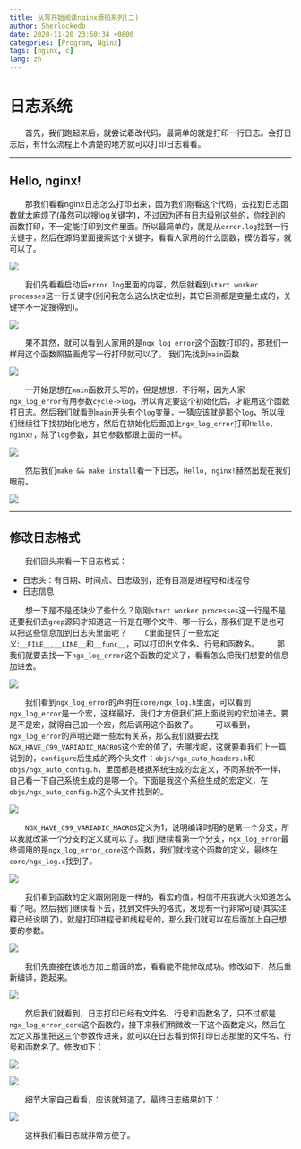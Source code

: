 ```yaml
---
title: 从零开始阅读nginx源码系列(二)
author: Sherlockedb
date: 2020-11-20 23:50:34 +0800
categories: [Program, Nginx]
tags: [nginx, c]
lang: zh
---
```


# 日志系统
&emsp;&emsp;首先，我们跑起来后，就尝试着改代码，最简单的就是打印一行日志。会打日志后，有什么流程上不清楚的地方就可以打印日志看看。

---
## Hello, nginx!
&emsp;&emsp;那我们看看nginx日志怎么打印出来，因为我们刚看这个代码，去找到日志函数就太麻烦了(虽然可以搜log关键字)，不过因为还有日志级别这些的，你找到的函数打印，不一定能打印到文件里面。所以最简单的，就是从`error.log`找到一行关键字，然后在源码里面搜索这个关键字，看看人家用的什么函数，模仿着写，就可以了。

![](https://raw.githubusercontent.com/Sherlockedb/github.page/gh-pages/blog/20201129234133.png)

&emsp;&emsp;我们先看看启动后`error.log`里面的内容，然后就看到`start worker processes`这一行关键字(别问我怎么这么快定位到，其它目测都是变量生成的，关键字不一定搜得到)。

![](https://raw.githubusercontent.com/Sherlockedb/github.page/gh-pages/blog/20201129234212.png)

&emsp;&emsp;果不其然，就可以看到人家用的是`ngx_log_error`这个函数打印的，那我们一样用这个函数照猫画虎写一行打印就可以了。
我们先找到`main`函数

![](https://raw.githubusercontent.com/Sherlockedb/github.page/gh-pages/blog/20201129234237.png)

&emsp;&emsp;一开始是想在`main`函数开头写的，但是想想，不行啊，因为人家`ngx_log_error`有用参数`cycle->log`，所以肯定要这个初始化后，才能用这个函数打日志。然后我们就看到`main`开头有个`log`变量，一猜应该就是那个`log`，所以我们继续往下找初始化地方，然后在初始化后面加上`ngx_log_error`打印`Hello, nginx!`，除了`log`参数，其它参数都跟上面的一样。

![](https://raw.githubusercontent.com/Sherlockedb/github.page/gh-pages/blog/20201129234313.png)

&emsp;&emsp;然后我们`make && make install`看一下日志，`Hello, nginx!`赫然出现在我们眼前。

![](https://raw.githubusercontent.com/Sherlockedb/github.page/gh-pages/blog/20201129234346.png)

---
## 修改日志格式

&emsp;&emsp;我们回头来看一下日志格式：

- 日志头：有日期、时间点、日志级别，还有目测是进程号和线程号
- 日志信息

&emsp;&emsp;想一下是不是还缺少了些什么？刚刚`start worker processes`这一行是不是还要我们去`grep`源码才知道这一行是在哪个文件、哪一行么，那我们是不是也可以把这些信息加到日志头里面呢？
&emsp;&emsp;`C`里面提供了一些宏定义:`__FILE__`,`__LINE__`和`__func__`，可以打印出文件名、行号和函数名。
&emsp;&emsp;那我们就要去找一下`ngx_log_error`这个函数的定义了，看看怎么把我们想要的信息加进去。

![](https://raw.githubusercontent.com/Sherlockedb/github.page/gh-pages/blog/20201129234411.png)

&emsp;&emsp;我们看到`ngx_log_error`的声明在`core/ngx_log.h`里面，可以看到`ngx_log_error`是一个宏，这样最好，我们才方便我们把上面说到的宏加进去。要是不是宏，就得自己加一个宏，然后调用这个函数了。
&emsp;&emsp;可以看到，`ngx_log_error`的声明还跟一些宏有关系，那么我们就要去找`NGX_HAVE_C99_VARIADIC_MACROS`这个宏的值了，去哪找呢，这就要看我们上一篇说到的，`configure`后生成的两个头文件：`objs/ngx_auto_headers.h`和`objs/ngx_auto_config.h`，里面都是根据系统生成的宏定义，不同系统不一样，自己看一下自己系统生成的是哪一个。下面是我这个系统生成的宏定义，在`objs/ngx_auto_config.h`这个头文件找到的。

![](https://raw.githubusercontent.com/Sherlockedb/github.page/gh-pages/blog/20201129234441.png)

&emsp;&emsp;`NGX_HAVE_C99_VARIADIC_MACROS`定义为1，说明编译时用的是第一个分支，所以我就改第一个分支的定义就可以了。我们继续看第一个分支，`ngx_log_error`最终调用的是`ngx_log_error_core`这个函数，我们就找这个函数的定义，最终在`core/ngx_log.c`找到了。

![](https://raw.githubusercontent.com/Sherlockedb/github.page/gh-pages/blog/20201129234510.png)

&emsp;&emsp;我们看到函数的定义跟刚刚是一样的，看宏的值，相信不用我说大伙知道怎么看了吧。然后我们继续看下去，找到文件头的格式，发现有一行非常可疑(其实注释已经说明了)，就是打印进程号和线程号的，那么我们就可以在后面加上自己想要的参数。

![](https://raw.githubusercontent.com/Sherlockedb/github.page/gh-pages/blog/20201129234538.png)


&emsp;&emsp;我们先直接在该地方加上前面的宏，看看能不能修改成功。修改如下，然后重新编译，跑起来。

![](https://raw.githubusercontent.com/Sherlockedb/github.page/gh-pages/blog/20201129234600.png)

&emsp;&emsp;然后我们就看到，日志打印已经有文件名、行号和函数名了，只不过都是`ngx_log_error_core`这个函数的，接下来我们稍微改一下这个函数定义，然后在宏定义那里把这三个参数传进来，就可以在日志看到你打印日志那里的文件名、行号和函数名了。修改如下：

![](https://raw.githubusercontent.com/Sherlockedb/github.page/gh-pages/blog/20201129234825.png)

![](https://raw.githubusercontent.com/Sherlockedb/github.page/gh-pages/blog/20201129235012.png)

&emsp;&emsp;细节大家自己看看，应该就知道了。最终日志结果如下：

![](https://raw.githubusercontent.com/Sherlockedb/github.page/gh-pages/blog/20201129235107.png)

&emsp;&emsp;这样我们看日志就非常方便了。
